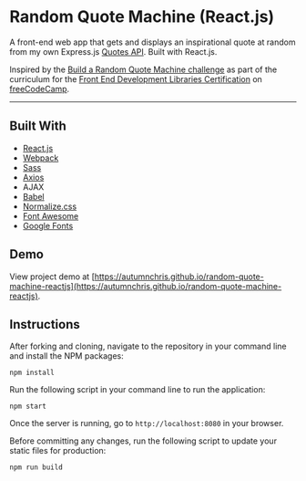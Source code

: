 # Random Quote Machine (React.js)

A front-end web app that gets and displays an inspirational quote at random from my own Express.js [Quotes API](https://autumnchris-quotes.herokuapp.com). Built with React.js.

Inspired by the [Build a Random Quote Machine challenge](https://learn.freecodecamp.org/front-end-libraries/front-end-libraries-projects/build-a-random-quote-machine) as part of the curriculum for the [Front End Development Libraries Certification](https://www.freecodecamp.org/learn/front-end-libraries) on [freeCodeCamp](https://www.freecodecamp.org).

---

## Built With
* [React.js](https://reactjs.org)
* [Webpack](https://webpack.js.org)
* [Sass](http://sass-lang.com)
* [Axios](https://axios-http.com)
* AJAX
* [Babel](https://babeljs.io)
* [Normalize.css](https://necolas.github.io/normalize.css)
* [Font Awesome](https://fontawesome.com)
* [Google Fonts](https://fonts.google.com)

## Demo

View project demo at [https://autumnchris.github.io/random-quote-machine-reactjs](https://autumnchris.github.io/random-quote-machine-reactjs).

## Instructions

After forking and cloning, navigate to the repository in your command line and install the NPM packages:
```
npm install
```

Run the following script in your command line to run the application:
```
npm start
```

Once the server is running, go to `http://localhost:8080` in your browser.

Before committing any changes, run the following script to update your static files for production:
```
npm run build
